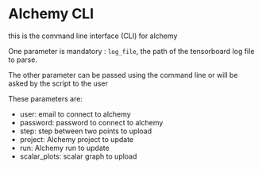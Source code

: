 # Alchemy CLI

this is the command line interface (CLI) for alchemy

One parameter is mandatory : `log_file`, the path of the tensorboard log file to parse.

The other parameter can be passed using the command line or will be asked by the script to the user

These parameters are:
- user: email to connect to alchemy
- password: password to connect to alchemy
- step: step between two points to upload
- project: Alchemy project to update
- run: Alchemy run to update
- scalar_plots: scalar graph to upload

